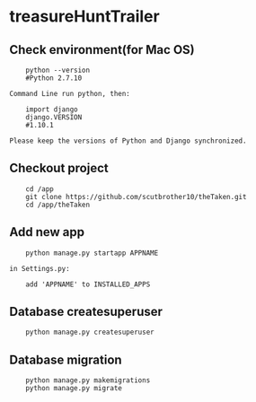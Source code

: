 # treasureHuntTrailer
## Check environment(for Mac OS)
```
	python --version
	#Python 2.7.10
```
	Command Line run python, then:
```
	import django
	django.VERSION
	#1.10.1
```
	Please keep the versions of Python and Django synchronized.


## Checkout project
```
	cd /app
	git clone https://github.com/scutbrother10/theTaken.git
	cd /app/theTaken
```

## Add new app
```
	python manage.py startapp APPNAME
```
	in Settings.py:
```
	add 'APPNAME' to INSTALLED_APPS
```
## Database createsuperuser
```
	python manage.py createsuperuser
```

## Database migration
```
	python manage.py makemigrations
	python manage.py migrate
```

